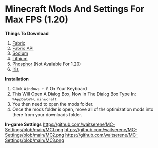 # Minecraft Mods And Settings For Max FPS (1.20)

**Things To Download**

1. [Fabric](https://fabricmc.net/)
2. [Fabric API](https://www.curseforge.com/minecraft/mc-mods/fabric-api)
3. [Sodium](https://modrinth.com/mod/sodium)
4. [Lithium](https://modrinth.com/mod/lithium)
5. [Phosphor](https://www.curseforge.com/minecraft/mc-mods/phosphor) (Not Available For 1.20)
6. [Iris](https://modrinth.com/mod/iris)

**Installation**

1. Click ```Windows + R``` On Your Keyboard
2. This Will Open A Dialog Box, Now In The Dialog Box Type In:
```%AppData%\.minecraft```
3. You then need to open the mods folder.
4. Once the mods folder is open, move all of the optimization mods into there from your downloads folder.

**In-game Settings**
https://github.com/waitserene/MC-Settings/blob/main/MC1.png
https://github.com/waitserene/MC-Settings/blob/main/MC2.png
https://github.com/waitserene/MC-Settings/blob/main/MC3.png
